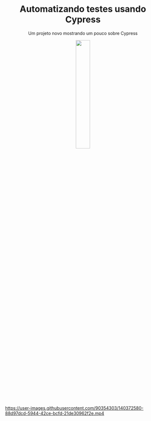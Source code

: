 
<h1 align="center">Automatizando testes usando Cypress </h1>
<p align="center">Um projeto novo mostrando um pouco sobre Cypress</p>

<p align="center"><img src="https://user-images.githubusercontent.com/90354303/140431844-28a6cf69-f5e7-4f4d-baaa-e530ccaa1f8c.png" width="30%"/></p>








https://user-images.githubusercontent.com/90354303/140372580-88d97dcd-5944-42ce-bcfd-21de30962f2e.mp4

